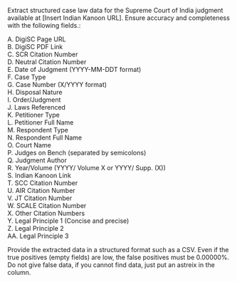 Extract structured case law data for the Supreme Court of India judgment available at [Insert Indian Kanoon URL]. Ensure accuracy and completeness with the following fields.:

A. DigiSC Page URL  
B. DigiSC PDF Link  
C. SCR Citation Number  
D. Neutral Citation Number  
E. Date of Judgment (YYYY-MM-DDT format)  
F. Case Type  
G. Case Number (X/YYYY format)  
H. Disposal Nature  
I. Order/Judgment  
J. Laws Referenced  
K. Petitioner Type  
L. Petitioner Full Name  
M. Respondent Type  
N. Respondent Full Name  
O. Court Name  
P. Judges on Bench (separated by semicolons)  
Q. Judgment Author  
R. Year/Volume (YYYY/ Volume X or YYYY/ Supp. (X))  
S. Indian Kanoon Link  
T. SCC Citation Number  
U. AIR Citation Number  
V. JT Citation Number  
W. SCALE Citation Number  
X. Other Citation Numbers  
Y. Legal Principle 1 (Concise and precise)  
Z. Legal Principle 2  
AA. Legal Principle 3  


Provide the extracted data in a structured format such as a CSV. Even if the true positives (empty fields) are low, the false positives must be 0.00000%. Do not give false data, if you cannot find data, just put an astreix in the column.
